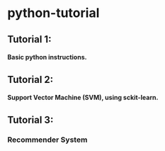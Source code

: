 # python-tutorial
## Tutorial 1: 
#### Basic python instructions. 

## Tutorial 2:
#### Support Vector Machine (SVM), using sckit-learn. 

## Tutorial 3:
### Recommender System 

